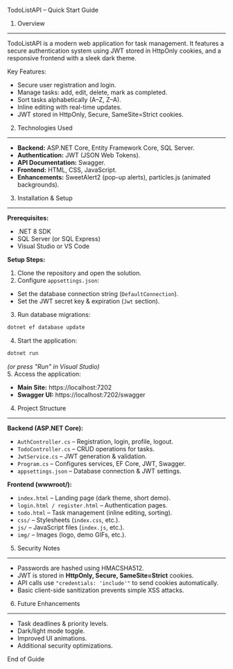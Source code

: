 TodoListAPI – Quick Start Guide

1. Overview
-----------
TodoListAPI is a modern web application for task management.
It features a secure authentication system using JWT stored in HttpOnly cookies,
and a responsive frontend with a sleek dark theme.

Key Features:
- Secure user registration and login.
- Manage tasks: add, edit, delete, mark as completed.
- Sort tasks alphabetically (A–Z, Z–A).
- Inline editing with real-time updates.
- JWT stored in HttpOnly, Secure, SameSite=Strict cookies.

2. Technologies Used
--------------------
- **Backend:** ASP.NET Core, Entity Framework Core, SQL Server.
- **Authentication:** JWT (JSON Web Tokens).
- **API Documentation:** Swagger.
- **Frontend:** HTML, CSS, JavaScript.
- **Enhancements:** SweetAlert2 (pop-up alerts), particles.js (animated backgrounds).

3. Installation & Setup
-----------------------
**Prerequisites:**  
- .NET 8 SDK  
- SQL Server (or SQL Express)  
- Visual Studio or VS Code  

**Setup Steps:**  
1. Clone the repository and open the solution.  
2. Configure `appsettings.json`:  
- Set the database connection string (`DefaultConnection`).  
- Set the JWT secret key & expiration (`Jwt` section).  
3. Run database migrations:  
```sh
dotnet ef database update
```
4. Start the application:  
```sh
dotnet run
```  
*(or press "Run" in Visual Studio)*  
5. Access the application:  
- **Main Site:** https://localhost:7202  
- **Swagger UI:** https://localhost:7202/swagger  

4. Project Structure
--------------------
**Backend (ASP.NET Core):**  
- `AuthController.cs` – Registration, login, profile, logout.  
- `TodoController.cs` – CRUD operations for tasks.  
- `JwtService.cs` – JWT generation & validation.  
- `Program.cs` – Configures services, EF Core, JWT, Swagger.  
- `appsettings.json` – Database connection & JWT settings.  

**Frontend (wwwroot/):**  
- `index.html` – Landing page (dark theme, short demo).  
- `login.html / register.html` – Authentication pages.  
- `todo.html` – Task management (inline editing, sorting).  
- `css/` – Stylesheets (`index.css`, etc.).  
- `js/` – JavaScript files (`index.js`, etc.).  
- `img/` – Images (logo, demo GIFs, etc.).  

5. Security Notes
-----------------
- Passwords are hashed using HMACSHA512.  
- JWT is stored in **HttpOnly, Secure, SameSite=Strict** cookies.  
- API calls use `"credentials: 'include'"` to send cookies automatically.  
- Basic client-side sanitization prevents simple XSS attacks.  

6. Future Enhancements
----------------------
- Task deadlines & priority levels.  
- Dark/light mode toggle.  
- Improved UI animations.  
- Additional security optimizations.  

End of Guide